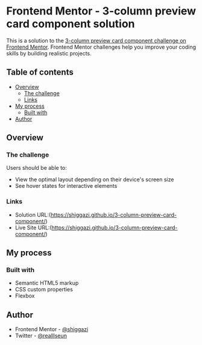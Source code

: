 # Frontend Mentor - 3-column preview card component solution

This is a solution to the [3-column preview card component challenge on Frontend Mentor](https://www.frontendmentor.io/challenges/3column-preview-card-component-pH92eAR2-). Frontend Mentor challenges help you improve your coding skills by building realistic projects. 

## Table of contents

- [Overview](#overview)
  - [The challenge](#the-challenge)
  - [Links](#links)
- [My process](#my-process)
  - [Built with](#built-with)
- [Author](#author)


## Overview

### The challenge

Users should be able to:

- View the optimal layout depending on their device's screen size
- See hover states for interactive elements


### Links

- Solution URL:(https://shiggazi.github.io/3-column-preview-card-component/)
- Live Site URL:(https://shiggazi.github.io/3-column-preview-card-component/)

## My process

### Built with

- Semantic HTML5 markup
- CSS custom properties
- Flexbox



## Author

- Frontend Mentor - [@shiggazi](https://www.frontendmentor.io/profile/shiggazi)
- Twitter - [@realllseun](https://www.twitter.com/realllseun)


